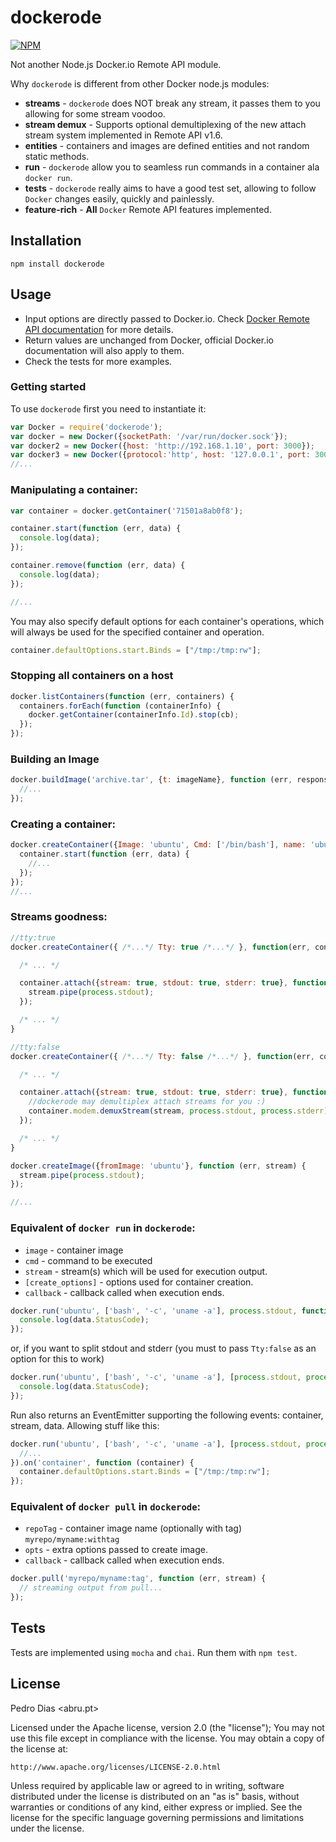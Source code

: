 # dockerode

[![NPM](https://nodei.co/npm/dockerode.png?downloads=true&stars=true)](https://nodei.co/npm/dockerode/)

Not another Node.js Docker.io Remote API module.

Why `dockerode` is different from other Docker node.js modules:

* **streams** - `dockerode` does NOT break any stream, it passes them to you allowing for some stream voodoo.
* **stream demux** - Supports optional demultiplexing of the new attach stream system implemented in Remote API v1.6.
* **entities** - containers and images are defined entities and not random static methods.
* **run** - `dockerode` allow you to seamless run commands in a container ala `docker run`.
* **tests** - `dockerode` really aims to have a good test set, allowing to follow `Docker` changes easily, quickly and painlessly.
* **feature-rich** - **All** `Docker` Remote API features implemented.


## Installation

`npm install dockerode`

## Usage

 * Input options are directly passed to Docker.io. Check [Docker Remote API documentation](http://docs.docker.io/reference/api/docker_remote_api/) for more details.
 * Return values are unchanged from Docker, official Docker.io documentation will also apply to them.
 * Check the tests for more examples.

### Getting started

To use `dockerode` first you need to instantiate it:

``` js
var Docker = require('dockerode');
var docker = new Docker({socketPath: '/var/run/docker.sock'});
var docker2 = new Docker({host: 'http://192.168.1.10', port: 3000});
var docker3 = new Docker({protocol:'http', host: '127.0.0.1', port: 3000});
//...
```

### Manipulating a container:

``` js
var container = docker.getContainer('71501a8ab0f8');

container.start(function (err, data) {
  console.log(data);
});

container.remove(function (err, data) {
  console.log(data);
});

//...
```

You may also specify default options for each container's operations, which will always be used for the specified container and operation.

``` js
container.defaultOptions.start.Binds = ["/tmp:/tmp:rw"];
```

### Stopping all containers on a host

``` js
docker.listContainers(function (err, containers) {
  containers.forEach(function (containerInfo) {
    docker.getContainer(containerInfo.Id).stop(cb);
  });
});
```

### Building an Image

``` js
docker.buildImage('archive.tar', {t: imageName}, function (err, response){
  //...
});
```

### Creating a container:

``` js
docker.createContainer({Image: 'ubuntu', Cmd: ['/bin/bash'], name: 'ubuntu-test'}, function (err, container) {
  container.start(function (err, data) {
    //...
  });
});
//...
```

### Streams goodness:

``` js
//tty:true
docker.createContainer({ /*...*/ Tty: true /*...*/ }, function(err, container) {

  /* ... */

  container.attach({stream: true, stdout: true, stderr: true}, function (err, stream) {
    stream.pipe(process.stdout);
  });

  /* ... */
}

//tty:false
docker.createContainer({ /*...*/ Tty: false /*...*/ }, function(err, container) {

  /* ... */

  container.attach({stream: true, stdout: true, stderr: true}, function (err, stream) {
    //dockerode may demultiplex attach streams for you :)
    container.modem.demuxStream(stream, process.stdout, process.stderr);
  });

  /* ... */
}

docker.createImage({fromImage: 'ubuntu'}, function (err, stream) {
  stream.pipe(process.stdout);
});

//...
```

### Equivalent of `docker run` in `dockerode`:

* `image` - container image
* `cmd` - command to be executed
* `stream` - stream(s) which will be used for execution output.
* `[create_options]` - options used for container creation.
* `callback` - callback called when execution ends.

``` js
docker.run('ubuntu', ['bash', '-c', 'uname -a'], process.stdout, function (err, data, container) {
  console.log(data.StatusCode);
});
```

or, if you want to split stdout and stderr (you must to pass `Tty:false` as an option for this to work)

``` js
docker.run('ubuntu', ['bash', '-c', 'uname -a'], [process.stdout, process.stderr], {Tty:false}, function (err, data, container) {
  console.log(data.StatusCode);
});
```

Run also returns an EventEmitter supporting the following events: container, stream, data. Allowing stuff like this:

``` js
docker.run('ubuntu', ['bash', '-c', 'uname -a'], [process.stdout, process.stderr], {Tty:false}, function (err, data, container) {
  //...
}).on('container', function (container) {
  container.defaultOptions.start.Binds = ["/tmp:/tmp:rw"];
});
```

### Equivalent of `docker pull` in `dockerode`:

* `repoTag` - container image name (optionally with tag)
  `myrepo/myname:withtag`
* `opts` - extra options passed to create image.
* `callback` - callback called when execution ends.

``` js
docker.pull('myrepo/myname:tag', function (err, stream) {  
  // streaming output from pull...
});
```

## Tests

Tests are implemented using `mocha` and `chai`. Run them with `npm test`.

## License

Pedro Dias <abru.pt>

Licensed under the Apache license, version 2.0 (the "license"); You may not use this file except in compliance with the license. You may obtain a copy of the license at:

    http://www.apache.org/licenses/LICENSE-2.0.html

Unless required by applicable law or agreed to in writing, software distributed under the license is distributed on an "as is" basis, without warranties or conditions of any kind, either express or implied. See the license for the specific language governing permissions and limitations under the license.
